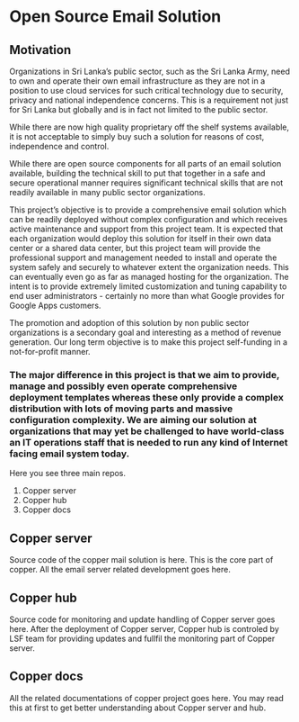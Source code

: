 # Open Source Email Solution

## Motivation
Organizations in Sri Lanka’s public sector, such as the Sri Lanka Army, need to own and operate their own email infrastructure as they are not in a position to use cloud services for such critical technology due to security, privacy and national independence concerns. This is a requirement not just for Sri Lanka but globally and is in fact not limited to the public sector.

While there are now high quality proprietary off the shelf systems available, it is not acceptable to simply buy such a solution for reasons of cost, independence and control.

While there are open source components for all parts of an email solution available, building the technical skill to put that together in a safe and secure operational manner requires significant technical skills that are not readily available in many public sector organizations.

This project’s objective is to provide a comprehensive email solution which can be readily deployed without complex configuration and which receives active maintenance and support from this project team. It is expected that each organization would deploy this solution for itself in their own data center or a shared data center, but this project team will provide the professional support and management needed to install and operate the system safely and securely to whatever extent the organization needs. This can eventually even go as far as managed hosting for the organization. The intent is to provide extremely limited customization and tuning capability to end user administrators - certainly no more than what Google provides for Google Apps customers.

The promotion and adoption of this solution by non public sector organizations is a secondary goal and interesting as a method of revenue generation. Our long term objective is to make this project self-funding in a not-for-profit manner.

### The  major difference in this project is that we aim to provide, manage and possibly even operate comprehensive deployment templates whereas these only provide a complex distribution with lots of moving parts and massive configuration complexity. We are aiming our solution at organizations that may yet be challenged to have world-class an IT operations staff that is needed to run any kind of Internet facing email system today.

Here you see three main repos. 

1. Copper server
2. Copper hub 
3. Copper docs

## Copper server

Source code of the copper mail solution is here. This is the core part of copper. All the email server related development goes here. 

## Copper hub

Source code for monitoring and update handling of Copper server goes here. After the deployment of Copper server, Copper hub is controled by LSF team for providing updates and fullfil the monitoring part of Copper server.

## Copper docs

All the related documentations of copper project goes here. You may read this at first to get better understanding about Copper server and hub.


